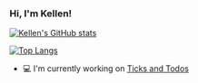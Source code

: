 ### Hi, I'm Kellen!

[![Kellen's GitHub stats](https://github-readme-stats.vercel.app/api?username=busbyk)](https://github.com/anuraghazra/github-readme-stats)

[![Top Langs](https://github-readme-stats.vercel.app/api/top-langs/?username=busbyk)](https://github.com/anuraghazra/github-readme-stats)

- 💻  I'm currently working on [Ticks and Todos](https://github.com/busbyk/ticks-and-todos)

<!--
**busbyk/busbyk** is a ✨ _special_ ✨ repository because its `README.md` (this file) appears on your GitHub profile.

Here are some ideas to get you started:

- 🔭 I’m currently working on ...
- 🌱 I’m currently learning ...
- 👯 I’m looking to collaborate on ...
- 🤔 I’m looking for help with ...
- 💬 Ask me about ...
- 📫 How to reach me: ...
- 😄 Pronouns: ...
- ⚡ Fun fact: ...
-->
